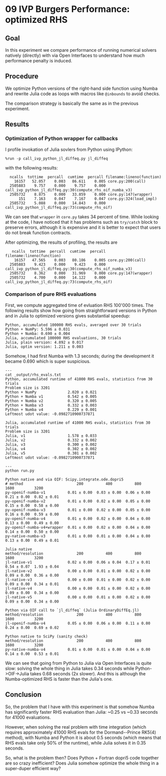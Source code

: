 # 09 IVP Burgers Performance: optimized RHS

## Goal
In this experiment we compare performance of running numerical solvers natively (directly)
with via Open Interfaces to understand how much performance penalty
is induced.

## Procedure

We optimize Python versions of the right-hand side function using Numba
and rewrite Julia code as loops with macros like `@inbounds` to avoid checks.

The comparison strategy is basically the same as in the previous experiment.

## Results

### Optimization of Python wrapper for callbacks

I profile invokation of Julia sovlers from Python using IPython:
```
%run -p call_ivp_python_jl_diffeq.py jl_diffeq
```
with the following results:
```
  ncalls  tottime  percall  cumtime  percall filename:lineno(function)
    16157   52.057    0.003   86.611    0.005 core.py:200(call)
  2505883    9.757    0.000    9.757    0.000 call_ivp_python_jl_diffeq.py:30(compute_rhs_oif_numba_v3)
  2505732    8.875    0.000   33.859    0.000 core.py:147(wrapper)
      151    7.163    0.047    7.167    0.047 core.py:324(load_impl)
  2505732    5.088    0.000   14.843    0.000 call_ivp_python_jl_diffeq.py:73(compute_rhs_oif)
```
We can see that `wrapper` in `core.py` takes 34 percent of time.
While looking at the code, I have noticed that it has problems such as
`try/catch` block to preserve errors, although it is expensive and it is better
to expect that users do not break function contracts.

After optimizing, the results of profiling, the results are
```
   ncalls  tottime  percall  cumtime  percall filename:lineno(function)
    16157   47.565    0.003   80.186    0.005 core.py:200(call)
  2505883    9.423    0.000    9.423    0.000 call_ivp_python_jl_diffeq.py:30(compute_rhs_oif_numba_v3)
  2505732    8.362    0.000   31.969    0.000 core.py:147(wrapper)
  2505732    4.700    0.000   14.122    0.000 call_ivp_python_jl_diffeq.py:73(compute_rhs_oif)
```

### Comparison of pure RHS evaluations

First, we compute aggregated time of evluation RHS 100'000 times.
The following results show how going from straightforward versions
in Python and in Julia to optimized versions gives substantial speedup:
```
Python, accumulated 100000 RHS evals, averaged over 30 trials
Python + NumPy: 5.596 ± 0.031
Python + Numba: 0.690 ± 0.004
Julia, accumulated 100000 RHS evaluations, 30 trials
Julia, plain version: 4.892 ± 0.017
Julia, optim version: 1.211 ± 0.003
```
Somehow, I had first Numba with 1.3 seconds; during the development
it became 0.690 which is super suspicious.

```
---
cat _output/rhs_evals.txt
Python, accumulated runtime of 41000 RHS evals, statistics from 30 trials
Problem size is 3201
Python + NumPy              2.020 ± 0.021
Python + Numba v1           0.542 ± 0.005
Python + Numba v2           0.320 ± 0.005
Python + Numba v3           0.332 ± 0.003
Python + Numba v4           0.229 ± 0.001
Leftmost udot value: -0.0982710900737871

Julia, accumulated runtime of 41000 RHS evals, statistics from 30 trials
Problem size is 3201
Julia, v1                   1.578 ± 0.033
Julia, v2                   0.332 ± 0.002
Julia, v3                   0.300 ± 0.002
Julia, v4                   0.302 ± 0.002
Julia, v5                   0.301 ± 0.002
Leftmost udot value: -0.0982710900737871

---
python run.py

Python native and via OIF: Scipy.integrate.ode.dopri5
# method                        200          400          800          1600         3200
py-openif-numba-v1          0.01 ± 0.00  0.03 ± 0.00  0.06 ± 0.00  0.21 ± 0.00  0.82 ± 0.01
py-openif-numba-v2          0.01 ± 0.00  0.02 ± 0.00  0.05 ± 0.00  0.15 ± 0.00  0.58 ± 0.00
py-openif-numba-v3          0.01 ± 0.00  0.02 ± 0.00  0.05 ± 0.00  0.16 ± 0.00  0.59 ± 0.00
py-openif-numba-v4          0.01 ± 0.00  0.02 ± 0.00  0.04 ± 0.00  0.13 ± 0.00  0.49 ± 0.00
py-openif-numba-v4+wrapper  0.01 ± 0.00  0.02 ± 0.00  0.04 ± 0.00  0.14 ± 0.00  0.50 ± 0.00
py-native-numba-v3          0.01 ± 0.00  0.01 ± 0.00  0.04 ± 0.00  0.13 ± 0.00  0.49 ± 0.01

Julia native
method/resolution               200          400          800          1600         3200
jl-native-v1                0.02 ± 0.00  0.06 ± 0.04  0.17 ± 0.01  0.54 ± 0.07  1.93 ± 0.04
jl-native-v2                0.00 ± 0.00  0.01 ± 0.00  0.02 ± 0.00  0.09 ± 0.00  0.36 ± 0.00
jl-native-v3                0.00 ± 0.00  0.01 ± 0.00  0.02 ± 0.00  0.09 ± 0.00  0.34 ± 0.01
jl-native-v4                0.00 ± 0.00  0.01 ± 0.00  0.02 ± 0.00  0.09 ± 0.00  0.34 ± 0.00
jl-native-v5                0.00 ± 0.00  0.01 ± 0.00  0.02 ± 0.00  0.09 ± 0.00  0.34 ± 0.00

Python via OIF call to `jl_diffeq` (Julia OrdinaryDiffEq.jl)
method/resolution               200          400          800          1600         3200
jl-openif-numba-v4          0.05 ± 0.00  0.06 ± 0.00  0.11 ± 0.00  0.24 ± 0.00  0.69 ± 0.02

Python native to SciPy (sanity check)
method/resolution               200          400          800          1600         3200
py-native-numba-v4          0.01 ± 0.00  0.01 ± 0.00  0.04 ± 0.00  0.14 ± 0.00  0.53 ± 0.01
```

We can see that going from Python to Julia via Open Interfaces is quite slow:
solving the whole thing in Julia takes 0.34 seconds while Python->OIF->Julia
takes 0.68 seconds (2x slower).
And this is although the Numba-optimized RHS is faster than
the Julia's one.

## Conclusion

So, the problem that I have with this experiment is that somehow Numba has
significantly faster RHS evaluation than Julia: ~0.25 vs ~0.33 seconds
for 41000 evaluations.

However, when solving the real problem with time integration (which
requires approximately 41000 RHS evals for the Dormand--Prince RK5(4) method),
with Numba and Python it is about 0.5 seconds (which means that RHS evals
take only 50% of the runtime), while Julia solves it in 0.35 seconds.

So, what is the problem then? Does Python + Fortran dopri5 code together
are so crazy inefficient?
Does Julia somehow optimize the whole thing in a super-duper efficient way?
